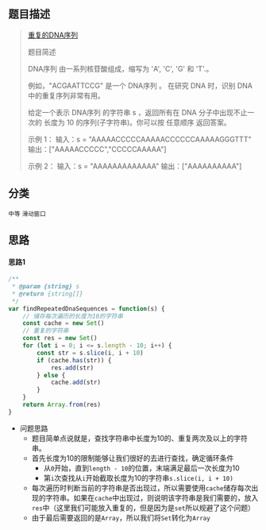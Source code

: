 ## 题目描述

> [重复的DNA序列](https://leetcode.cn/problems/repeated-dna-sequences/)
>
>题目简述
>
>DNA序列 由一系列核苷酸组成，缩写为 'A', 'C', 'G' 和 'T'.。
>
> 例如，"ACGAATTCCG" 是一个 DNA序列 。
> 在研究 DNA 时，识别 DNA 中的重复序列非常有用。
>
> 给定一个表示 DNA序列 的字符串 s ，返回所有在 DNA 分子中出现不止一次的 长度为 10 的序列(子字符串)。你可以按 任意顺序 返回答案。
>
>  示例 1：
> 输入：s = "AAAAACCCCCAAAAACCCCCCAAAAAGGGTTT"
>输出：["AAAAACCCCC","CCCCCAAAAA"]
> 
> 示例 2： 
>输入：s = "AAAAAAAAAAAAA"
> 输出：["AAAAAAAAAA"]

## 分类
`中等` `滑动窗口`

## 思路
#### 思路1
```javascript
/**
 * @param {string} s
 * @return {string[]}
 */
var findRepeatedDnaSequences = function(s) {
  	// 储存每次遍历的长度为10的字符串
    const cache = new Set()
    // 重复的字符串
    const res = new Set()
    for (let i = 0; i <= s.length - 10; i++) {
        const str = s.slice(i, i + 10)
        if (cache.has(str)) {
            res.add(str)
        } else {
            cache.add(str)
        }
    }
    return Array.from(res)
}
```
- 问题思路
  - 题目简单点说就是，查找字符串中长度为10的、重复两次及以上的字符串。
  - 首先长度为10的限制能够让我们很好的去进行查找，确定循环条件
    - 从`0`开始，直到`length - 10`的位置，末端满足最后一次长度为10
    - 第`i`次查找从`i`开始截取长度为10的字符串`s.slice(i, i + 10)`
  - 每次遍历时判断当前的字符串是否出现过，所以需要使用`cache`储存每次出现的字符串。如果在`cache`中出现过，则说明该字符串是我们需要的，放入`res`中（这里我们可能放入重复的，但是因为是`set`所以规避了这个问题）
  - 由于最后需要返回的是`Array`，所以我们将`Set`转化为`Array`